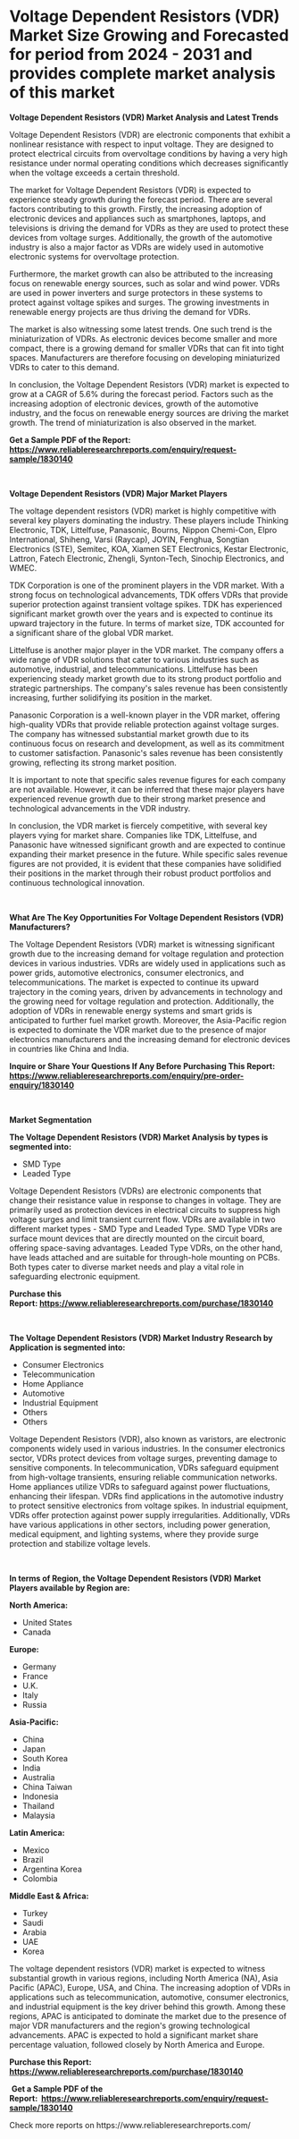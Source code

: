<p><h1>Voltage Dependent Resistors (VDR) Market Size Growing and Forecasted for period from 2024 - 2031 and provides complete market analysis of this market</h1></p><p><strong>Voltage Dependent Resistors (VDR) Market Analysis and Latest Trends</strong></p>
<p><p>Voltage Dependent Resistors (VDR) are electronic components that exhibit a nonlinear resistance with respect to input voltage. They are designed to protect electrical circuits from overvoltage conditions by having a very high resistance under normal operating conditions which decreases significantly when the voltage exceeds a certain threshold.</p><p>The market for Voltage Dependent Resistors (VDR) is expected to experience steady growth during the forecast period. There are several factors contributing to this growth. Firstly, the increasing adoption of electronic devices and appliances such as smartphones, laptops, and televisions is driving the demand for VDRs as they are used to protect these devices from voltage surges. Additionally, the growth of the automotive industry is also a major factor as VDRs are widely used in automotive electronic systems for overvoltage protection.</p><p>Furthermore, the market growth can also be attributed to the increasing focus on renewable energy sources, such as solar and wind power. VDRs are used in power inverters and surge protectors in these systems to protect against voltage spikes and surges. The growing investments in renewable energy projects are thus driving the demand for VDRs.</p><p>The market is also witnessing some latest trends. One such trend is the miniaturization of VDRs. As electronic devices become smaller and more compact, there is a growing demand for smaller VDRs that can fit into tight spaces. Manufacturers are therefore focusing on developing miniaturized VDRs to cater to this demand.</p><p>In conclusion, the Voltage Dependent Resistors (VDR) market is expected to grow at a CAGR of 5.6% during the forecast period. Factors such as the increasing adoption of electronic devices, growth of the automotive industry, and the focus on renewable energy sources are driving the market growth. The trend of miniaturization is also observed in the market.</p></p>
<p><strong>Get a Sample PDF of the Report:&nbsp; <a href="https://www.reliableresearchreports.com/enquiry/request-sample/1830140">https://www.reliableresearchreports.com/enquiry/request-sample/1830140</a></strong></p>
<p>&nbsp;</p>
<p><strong>Voltage Dependent Resistors (VDR) Major Market Players</strong></p>
<p><p>The voltage dependent resistors (VDR) market is highly competitive with several key players dominating the industry. These players include Thinking Electronic, TDK, Littelfuse, Panasonic, Bourns, Nippon Chemi-Con, Elpro International, Shiheng, Varsi (Raycap), JOYIN, Fenghua, Songtian Electronics (STE), Semitec, KOA, Xiamen SET Electronics, Kestar Electronic, Lattron, Fatech Electronic, Zhengli, Synton-Tech, Sinochip Electronics, and WMEC.</p><p>TDK Corporation is one of the prominent players in the VDR market. With a strong focus on technological advancements, TDK offers VDRs that provide superior protection against transient voltage spikes. TDK has experienced significant market growth over the years and is expected to continue its upward trajectory in the future. In terms of market size, TDK accounted for a significant share of the global VDR market.</p><p>Littelfuse is another major player in the VDR market. The company offers a wide range of VDR solutions that cater to various industries such as automotive, industrial, and telecommunications. Littelfuse has been experiencing steady market growth due to its strong product portfolio and strategic partnerships. The company's sales revenue has been consistently increasing, further solidifying its position in the market.</p><p>Panasonic Corporation is a well-known player in the VDR market, offering high-quality VDRs that provide reliable protection against voltage surges. The company has witnessed substantial market growth due to its continuous focus on research and development, as well as its commitment to customer satisfaction. Panasonic's sales revenue has been consistently growing, reflecting its strong market position.</p><p>It is important to note that specific sales revenue figures for each company are not available. However, it can be inferred that these major players have experienced revenue growth due to their strong market presence and technological advancements in the VDR industry.</p><p>In conclusion, the VDR market is fiercely competitive, with several key players vying for market share. Companies like TDK, Littelfuse, and Panasonic have witnessed significant growth and are expected to continue expanding their market presence in the future. While specific sales revenue figures are not provided, it is evident that these companies have solidified their positions in the market through their robust product portfolios and continuous technological innovation.</p></p>
<p>&nbsp;</p>
<p><strong>What Are The Key Opportunities For Voltage Dependent Resistors (VDR) Manufacturers?</strong></p>
<p><p>The Voltage Dependent Resistors (VDR) market is witnessing significant growth due to the increasing demand for voltage regulation and protection devices in various industries. VDRs are widely used in applications such as power grids, automotive electronics, consumer electronics, and telecommunications. The market is expected to continue its upward trajectory in the coming years, driven by advancements in technology and the growing need for voltage regulation and protection. Additionally, the adoption of VDRs in renewable energy systems and smart grids is anticipated to further fuel market growth. Moreover, the Asia-Pacific region is expected to dominate the VDR market due to the presence of major electronics manufacturers and the increasing demand for electronic devices in countries like China and India.</p></p>
<p><strong>Inquire or Share Your Questions If Any Before Purchasing This Report: <a href="https://www.reliableresearchreports.com/enquiry/pre-order-enquiry/1830140">https://www.reliableresearchreports.com/enquiry/pre-order-enquiry/1830140</a></strong></p>
<p>&nbsp;</p>
<p><strong>Market Segmentation</strong></p>
<p><strong>The Voltage Dependent Resistors (VDR) Market Analysis by types is segmented into:</strong></p>
<p><ul><li>SMD Type</li><li>Leaded Type</li></ul></p>
<p><p>Voltage Dependent Resistors (VDRs) are electronic components that change their resistance value in response to changes in voltage. They are primarily used as protection devices in electrical circuits to suppress high voltage surges and limit transient current flow. VDRs are available in two different market types - SMD Type and Leaded Type. SMD Type VDRs are surface mount devices that are directly mounted on the circuit board, offering space-saving advantages. Leaded Type VDRs, on the other hand, have leads attached and are suitable for through-hole mounting on PCBs. Both types cater to diverse market needs and play a vital role in safeguarding electronic equipment.</p></p>
<p><strong>Purchase this Report:&nbsp;<a href="https://www.reliableresearchreports.com/purchase/1830140">https://www.reliableresearchreports.com/purchase/1830140</a></strong></p>
<p>&nbsp;</p>
<p><strong>The Voltage Dependent Resistors (VDR) Market Industry Research by Application is segmented into:</strong></p>
<p><ul><li>Consumer Electronics</li><li>Telecommunication</li><li>Home Appliance</li><li>Automotive</li><li>Industrial Equipment</li><li>Others</li><li>Others</li></ul></p>
<p><p>Voltage Dependent Resistors (VDR), also known as varistors, are electronic components widely used in various industries. In the consumer electronics sector, VDRs protect devices from voltage surges, preventing damage to sensitive components. In telecommunication, VDRs safeguard equipment from high-voltage transients, ensuring reliable communication networks. Home appliances utilize VDRs to safeguard against power fluctuations, enhancing their lifespan. VDRs find applications in the automotive industry to protect sensitive electronics from voltage spikes. In industrial equipment, VDRs offer protection against power supply irregularities. Additionally, VDRs have various applications in other sectors, including power generation, medical equipment, and lighting systems, where they provide surge protection and stabilize voltage levels.</p></p>
<p>&nbsp;</p>
<p><strong>In terms of Region, the Voltage Dependent Resistors (VDR) Market Players available by Region are:</strong></p>
<p>
    <p> <strong> North America: </strong>
        <ul>
            <li>United States</li>
            <li>Canada</li>
        </ul>
        </p> 
    <p> <strong> Europe: </strong>
        <ul>
            <li>Germany</li>
            <li>France</li>
            <li>U.K.</li>
            <li>Italy</li>
            <li>Russia</li>
        </ul>
        </p> 
    <p> <strong> Asia-Pacific: </strong>
        <ul>
            <li>China</li>
            <li>Japan</li>
            <li>South Korea</li>
            <li>India</li>
            <li>Australia</li>
            <li>China Taiwan</li>
            <li>Indonesia</li>
            <li>Thailand</li>
            <li>Malaysia</li>
        </ul>
        </p> 
    <p> <strong> Latin America: </strong>
        <ul>
            <li>Mexico</li>
            <li>Brazil</li>
            <li>Argentina Korea</li>
            <li>Colombia</li>
        </ul>
        </p> 
    <p> <strong> Middle East & Africa: </strong>
        <ul>
            <li>Turkey</li>
            <li>Saudi</li>
            <li>Arabia</li>
            <li>UAE</li>
            <li>Korea</li>
        </ul>
    </p>
    </p>
<p><p>The voltage dependent resistors (VDR) market is expected to witness substantial growth in various regions, including North America (NA), Asia Pacific (APAC), Europe, USA, and China. The increasing adoption of VDRs in applications such as telecommunication, automotive, consumer electronics, and industrial equipment is the key driver behind this growth. Among these regions, APAC is anticipated to dominate the market due to the presence of major VDR manufacturers and the region's growing technological advancements. APAC is expected to hold a significant market share percentage valuation, followed closely by North America and Europe.</p></p>
<p><strong>Purchase this Report: <a href="https://www.reliableresearchreports.com/purchase/1830140">https://www.reliableresearchreports.com/purchase/1830140</a></strong></p>
<p>&nbsp;<strong>Get a Sample PDF of the Report:&nbsp;&nbsp;<a href="https://www.reliableresearchreports.com/enquiry/request-sample/1830140">https://www.reliableresearchreports.com/enquiry/request-sample/1830140</a></strong></p>
<p><strong></strong></p>
<p>Check more reports on https://www.reliableresearchreports.com/</p>